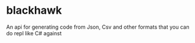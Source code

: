 # blackhawk
An api for generating code from Json, Csv and other formats that you can do repl like C# against
